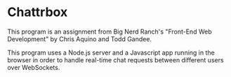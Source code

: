 # Chattrbox

This program is an assignment from Big Nerd Ranch's "Front-End Web Development" by Chris Aquino and Todd Gandee.

This program uses a Node.js server and a Javascript app running in the browser in order to handle real-time chat requests between different users over WebSockets.




